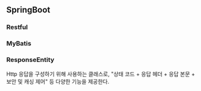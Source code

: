 SpringBoot
-------------------
### Restful

### MyBatis

### ResponseEntity<T>
Http 응답을 구성하기 위해 사용하는 클래스로, "상태 코드  + 응답 헤더 + 응답 본문 + 보안 및 캐싱 제어" 등 다양한 기능을 제공한다.
